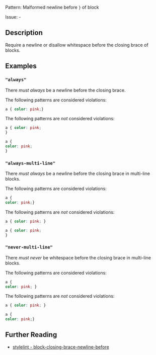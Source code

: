 Pattern: Malformed newline before `}` of block

Issue: -

## Description

Require a newline or disallow whitespace before the closing brace of blocks.

## Examples

### `"always"`

There *must always* be a newline before the closing brace.

The following patterns are considered violations:

```css
a { color: pink;}
```

The following patterns are *not* considered violations:

```css
a { color: pink;
}
```

```css
a {
color: pink;
}
```

### `"always-multi-line"`

There *must always* be a newline before the closing brace in multi-line blocks.

The following patterns are considered violations:

```css
a {
color: pink;}
```

The following patterns are *not* considered violations:

```css
a { color: pink; }
```

```css
a { color: pink;
}
```

### `"never-multi-line"`

There *must never* be whitespace before the closing brace in multi-line blocks.

The following patterns are considered violations:

```css
a {
color: pink; }
```

The following patterns are *not* considered violations:

```css
a { color: pink; }
```

```css
a {
color: pink;}
```

## Further Reading

* [stylelint - block-closing-brace-newline-before](https://stylelint.io/user-guide/rules/block-closing-brace-newline-before)